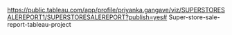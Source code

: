 https://public.tableau.com/app/profile/priyanka.gangave/viz/SUPERSTORESALEREPORT1/SUPERSTORESALEREPORT?publish=yes# Super-store-sale-report-tableau-project
